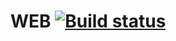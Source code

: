 # WEB [![Build status](https://ci.appveyor.com/api/projects/status/dj8c8gyq7scmn5nh?svg=true)](https://ci.appveyor.com/project/artem-ar888/aqa-web)
